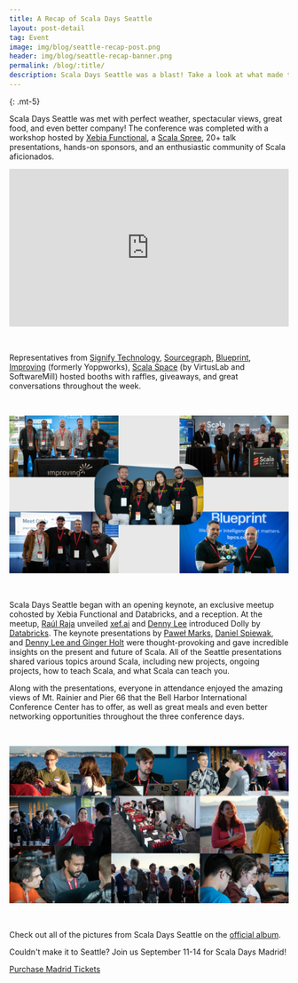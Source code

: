 ```yaml
---
title: A Recap of Scala Days Seattle
layout: post-detail
tag: Event
image: img/blog/seattle-recap-post.png
header: img/blog/seattle-recap-banner.png
permalink: /blog/:title/
description: Scala Days Seattle was a blast! Take a look at what made the week so great.
---
```

{: .mt-5}

Scala Days Seattle was met with perfect weather, spectacular views, great food, and even better company! The conference was completed with a workshop hosted by [Xebia Functional](https://twitter.com/XebiaFunctional), a [Scala Spree](https://scaladays.org/seattle-2023/scala-spree), 20+ talk presentations, hands-on sponsors, and an enthusiastic community of Scala aficionados. 

<div style="padding:56.25% 0 0 0;position:relative;"><iframe src="https://player.vimeo.com/video/834455051?h=41e41d054b&amp;badge=0&amp;autopause=0&amp;player_id=0&amp;app_id=58479" frameborder="0" allow="autoplay; fullscreen; picture-in-picture" allowfullscreen style="position:absolute;top:0;left:0;width:100%;height:100%;" title="Summary Scala days 2023"></iframe></div><script src="https://player.vimeo.com/api/player.js"></script>

<br>
<br>

Representatives from [Signify Technology](https://twitter.com/Signify_Tech), [Sourcegraph](https://twitter.com/sourcegraph), [Blueprint](https://twitter.com/bpcs_tech), [Improving](https://twitter.com/ImprovingOttawa) (formerly Yoppworks), [Scala Space](https://twitter.com/ScalaSpace) (by VirtusLab and SoftwareMill) hosted booths with raffles, giveaways, and great conversations throughout the week.

<br>

![alt_text](/img/assets/seattle/sponsor-booths.png)

<br>

Scala Days Seattle began with an opening keynote, an exclusive meetup cohosted by Xebia Functional and Databricks, and a reception. At the meetup, [Raúl Raja](https://twitter.com/raulraja) unveiled [xef.ai](https://xef.ai/) and [Denny Lee](https://twitter.com/dennylee) introduced Dolly by [Databricks](https://www.databricks.com/). The keynote presentations by [Paweł Marks](https://scaladays.org/seattle-2023/keynote-state-of-scala), [Daniel Spiewak](https://scaladays.org/seattle-2023/micro-optimization-for-fun-and-profit), and [Denny Lee and Ginger Holt](https://scaladays.org/seattle-2023/use-spark-from-anywhere-a-spark-client-in-scala-powered-by-spark-connect) were thought-provoking and gave incredible insights on the present and future of Scala. All of the Seattle presentations shared various topics around Scala, including new projects, ongoing projects, how to teach Scala, and what Scala can teach you. 


Along with the presentations, everyone in attendance enjoyed the amazing views of Mt. Rainier and Pier 66 that the Bell Harbor International Conference Center has to offer, as well as great meals and even better networking opportunities throughout the three conference days. 

<br>

![alt_text](/img/assets/seattle/attendee-pics.png)

<br>

Check out all of the pictures from Scala Days Seattle on the [official album](https://photos.app.goo.gl/BMXUameen8cAaMzU7).


Couldn't make it to Seattle? Join us September 11-14 for Scala Days Madrid!


<a class="btn btn-primary btn-lg fw-bold mt-3" href="https://47deg.swoogo.com/scala-days-madrid/begin">Purchase Madrid Tickets</a>

